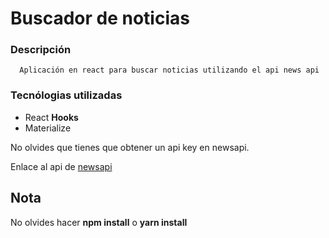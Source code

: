 # Buscador de noticias

### Descripción
 ~~~
   Aplicación en react para buscar noticias utilizando el api news api
 ~~~

 ### Tecnólogias utilizadas
  - React **Hooks**
  - Materialize

  No olvides que tienes que obtener un api key en newsapi.

  Enlace al api de [newsapi](https://newsapi.org/)

## Nota
  No olvides hacer **npm install** o **yarn install**